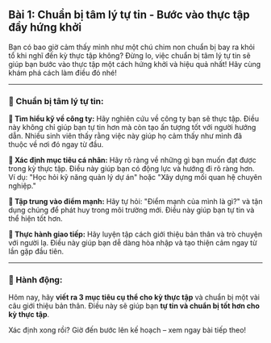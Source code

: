 ## Bài 1: Chuẩn bị tâm lý tự tin - Bước vào thực tập đầy hứng khởi

Bạn có bao giờ cảm thấy mình như một chú chim non chuẩn bị bay ra khỏi tổ khi nghĩ đến kỳ thực tập không? Đừng lo, việc chuẩn bị tâm lý tự tin sẽ giúp bạn bước vào thực tập một cách hứng khởi và hiệu quả nhất! Hãy cùng khám phá cách làm điều đó nhé!

---

### 📌 Chuẩn bị tâm lý tự tin:

**🔹 Tìm hiểu kỹ về công ty:**
Hãy nghiên cứu về công ty bạn sẽ thực tập. Điều này không chỉ giúp bạn tự tin hơn mà còn tạo ấn tượng tốt với người hướng dẫn. Nhiều sinh viên thấy rằng việc này giúp họ cảm thấy như mình đã thuộc về nơi đó ngay từ đầu.

**🔹 Xác định mục tiêu cá nhân:**
Hãy rõ ràng về những gì bạn muốn đạt được trong kỳ thực tập. Điều này giúp bạn có động lực và hướng đi rõ ràng hơn. Ví dụ: "Học hỏi kỹ năng quản lý dự án" hoặc "Xây dựng mối quan hệ chuyên nghiệp."

**🔹 Tập trung vào điểm mạnh:**
Hãy tự hỏi: "Điểm mạnh của mình là gì?" và tận dụng chúng để phát huy trong môi trường mới. Điều này giúp bạn tự tin và thể hiện tốt hơn.

**🔹 Thực hành giao tiếp:**
Hãy luyện tập cách giới thiệu bản thân và trò chuyện với người lạ. Điều này giúp bạn dễ dàng hòa nhập và tạo thiện cảm ngay từ lần gặp đầu tiên.

---

### 🚀 Hành động:

Hôm nay, hãy **viết ra 3 mục tiêu cụ thể cho kỳ thực tập** và chuẩn bị một vài câu giới thiệu bản thân. Điều này sẽ giúp bạn **tự tin và chuẩn bị tốt hơn cho kỳ thực tập**.

Xác định xong rồi? Giờ đến bước lên kế hoạch – xem ngay bài tiếp theo!